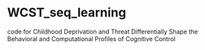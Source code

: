 # WCST_seq_learning
code for Childhood Deprivation and Threat Differentially Shape the Behavioral and Computational Profiles of Cognitive Control
